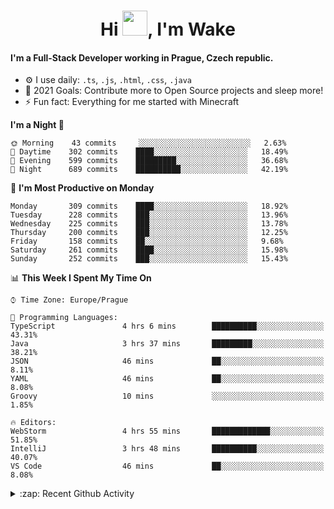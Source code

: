 <h1 align="center">Hi <img src="https://raw.githubusercontent.com/MrWakeCZ/MrWakeCZ/master/Hi.gif" width="40px" />, I'm Wake</h1>

#### I'm a Full-Stack Developer working in Prague, Czech republic.
- ⚙️ I use daily: `.ts`, `.js`, `.html`, `.css`, `.java`
- 🥅 2021 Goals: Contribute more to Open Source projects and sleep more!
- ⚡ Fun fact: Everything for me started with Minecraft

<!--START_SECTION:waka-->
**I'm a Night 🦉** 

```text
🌞 Morning    43 commits     ░░░░░░░░░░░░░░░░░░░░░░░░░   2.63% 
🌆 Daytime    302 commits    ████░░░░░░░░░░░░░░░░░░░░░   18.49% 
🌃 Evening    599 commits    █████████░░░░░░░░░░░░░░░░   36.68% 
🌙 Night      689 commits    ██████████░░░░░░░░░░░░░░░   42.19%

```
📅 **I'm Most Productive on Monday** 

```text
Monday       309 commits    ████░░░░░░░░░░░░░░░░░░░░░   18.92% 
Tuesday      228 commits    ███░░░░░░░░░░░░░░░░░░░░░░   13.96% 
Wednesday    225 commits    ███░░░░░░░░░░░░░░░░░░░░░░   13.78% 
Thursday     200 commits    ███░░░░░░░░░░░░░░░░░░░░░░   12.25% 
Friday       158 commits    ██░░░░░░░░░░░░░░░░░░░░░░░   9.68% 
Saturday     261 commits    ████░░░░░░░░░░░░░░░░░░░░░   15.98% 
Sunday       252 commits    ███░░░░░░░░░░░░░░░░░░░░░░   15.43%

```


📊 **This Week I Spent My Time On** 

```text
⌚︎ Time Zone: Europe/Prague

💬 Programming Languages: 
TypeScript               4 hrs 6 mins        ██████████░░░░░░░░░░░░░░░   43.31% 
Java                     3 hrs 37 mins       █████████░░░░░░░░░░░░░░░░   38.21% 
JSON                     46 mins             ██░░░░░░░░░░░░░░░░░░░░░░░   8.11% 
YAML                     46 mins             ██░░░░░░░░░░░░░░░░░░░░░░░   8.08% 
Groovy                   10 mins             ░░░░░░░░░░░░░░░░░░░░░░░░░   1.85%

🔥 Editors: 
WebStorm                 4 hrs 55 mins       █████████████░░░░░░░░░░░░   51.85% 
IntelliJ                 3 hrs 48 mins       ██████████░░░░░░░░░░░░░░░   40.07% 
VS Code                  46 mins             ██░░░░░░░░░░░░░░░░░░░░░░░   8.08%

```


<!--END_SECTION:waka-->

<details>
  <summary>:zap: Recent Github Activity</summary>

<!--START_SECTION:activity-->
1. ❌ Closed PR [#15](https://github.com/craftmania-cz/craftmanager/pull/15) in [craftmania-cz/craftmanager](https://github.com/craftmania-cz/craftmanager)
2. 🎉 Merged PR [#11](https://github.com/craftmania-cz/craftapi/pull/11) in [craftmania-cz/craftapi](https://github.com/craftmania-cz/craftapi)
3. 🎉 Merged PR [#89](https://github.com/waked-cz/corgi/pull/89) in [waked-cz/corgi](https://github.com/waked-cz/corgi)
4. 🎉 Merged PR [#2](https://github.com/craftmania-cz/craftcore/pull/2) in [craftmania-cz/craftcore](https://github.com/craftmania-cz/craftcore)
5. 🎉 Merged PR [#7](https://github.com/craftmania-cz/craftlobby/pull/7) in [craftmania-cz/craftlobby](https://github.com/craftmania-cz/craftlobby)
<!--END_SECTION:activity-->

</details>
